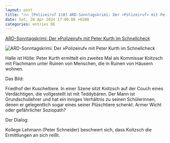 ```yaml
---
layout: post
title: "🔥🔥 [Polizeiruf 110] ARD-Sonntagskrimi: Der »Polizeiruf« mit Peter Kurth im Schnellcheck"
date: Sat, 20 Apr 2024 17:00:00 +0200
categories: entries DE
---
```

[ARD-Sonntagskrimi: Der »Polizeiruf« mit Peter Kurth im Schnellcheck](https://www.spiegel.de/kultur/tv/polizeiruf-110-heute-mit-peter-kurth-der-dicke-liebt-im-schnellcheck-a-9c93b98c-4d4e-44ca-ad06-5755b63d3e19)

![ARD-Sonntagskrimi: Der »Polizeiruf« mit Peter Kurth im Schnellcheck](https://cdn.prod.www.spiegel.de/images/4f8a45e4-abb0-4138-b462-84ee7247842b_w1200_r1.778_fpx58.4_fpy50.87.jpg)

Halle ist Hölle: Peter Kurth ermittelt ein zweites Mal als Kommissar Koitzsch mit Flachmann unter Ruinen von Menschen, die in Ruinen von Häusern wohnen.

Das Bild:

Friedhof der Kuscheltiere. In einer Szene sitzt Koitzsch auf der Couch eines Verdächtigen, die vollgestellt ist mit Teddybären. Der Mann ist Grundschullehrer und hat ein inniges Verhältnis zu seinen Schülerinnen, denen er gelegentlich sogar eines seiner Plüschtiere schenkt. Armer Wicht oder gefährlicher Soziopath?

Der Dialog:

Kollege Lehmann (Peter Schneider) beschwert sich, dass Koitzsch die Ermittlungen an sich reißt.

